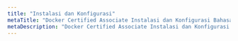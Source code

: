 ```yaml
---
title: "Instalasi dan Konfigurasi"
metaTitle: "Docker Certified Associate Instalasi dan Konfigurasi Bahasa Indonesia"
metaDescription: "Docker Certified Associate Instalasi dan Konfigurasi Bahasa Indonesia"
---
```

